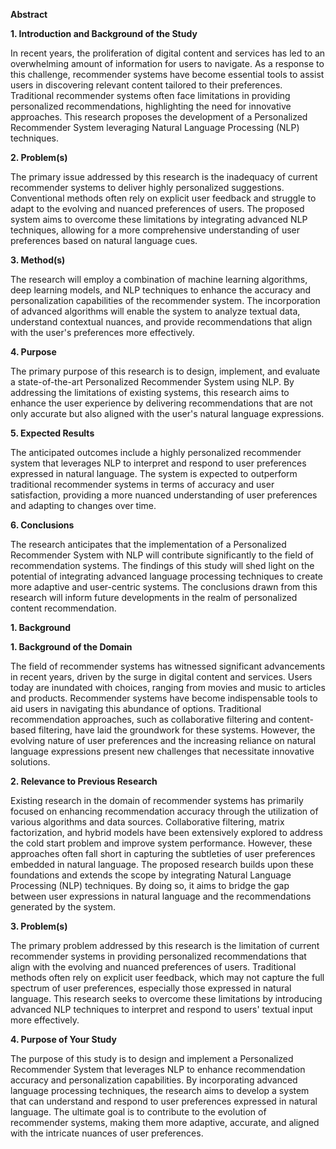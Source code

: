 **Abstract**

**1. Introduction and Background of the Study**

In recent years, the proliferation of digital content and services has led to an overwhelming amount of information for users to navigate. As a response to this challenge, recommender systems have become essential tools to assist users in discovering relevant content tailored to their preferences. Traditional recommender systems often face limitations in providing personalized recommendations, highlighting the need for innovative approaches. This research proposes the development of a Personalized Recommender System leveraging Natural Language Processing (NLP) techniques.

**2. Problem(s)**

The primary issue addressed by this research is the inadequacy of current recommender systems to deliver highly personalized suggestions. Conventional methods often rely on explicit user feedback and struggle to adapt to the evolving and nuanced preferences of users. The proposed system aims to overcome these limitations by integrating advanced NLP techniques, allowing for a more comprehensive understanding of user preferences based on natural language cues.

**3. Method(s)**

The research will employ a combination of machine learning algorithms, deep learning models, and NLP techniques to enhance the accuracy and personalization capabilities of the recommender system. The incorporation of advanced algorithms will enable the system to analyze textual data, understand contextual nuances, and provide recommendations that align with the user's preferences more effectively.

**4. Purpose**

The primary purpose of this research is to design, implement, and evaluate a state-of-the-art Personalized Recommender System using NLP. By addressing the limitations of existing systems, this research aims to enhance the user experience by delivering recommendations that are not only accurate but also aligned with the user's natural language expressions.

**5. Expected Results**

The anticipated outcomes include a highly personalized recommender system that leverages NLP to interpret and respond to user preferences expressed in natural language. The system is expected to outperform traditional recommender systems in terms of accuracy and user satisfaction, providing a more nuanced understanding of user preferences and adapting to changes over time.

**6. Conclusions**

The research anticipates that the implementation of a Personalized Recommender System with NLP will contribute significantly to the field of recommendation systems. The findings of this study will shed light on the potential of integrating advanced language processing techniques to create more adaptive and user-centric systems. The conclusions drawn from this research will inform future developments in the realm of personalized content recommendation.


**1. Background**

**1. Background of the Domain**

The field of recommender systems has witnessed significant advancements in recent years, driven by the surge in digital content and services. Users today are inundated with choices, ranging from movies and music to articles and products. Recommender systems have become indispensable tools to aid users in navigating this abundance of options. Traditional recommendation approaches, such as collaborative filtering and content-based filtering, have laid the groundwork for these systems. However, the evolving nature of user preferences and the increasing reliance on natural language expressions present new challenges that necessitate innovative solutions.

**2. Relevance to Previous Research**

Existing research in the domain of recommender systems has primarily focused on enhancing recommendation accuracy through the utilization of various algorithms and data sources. Collaborative filtering, matrix factorization, and hybrid models have been extensively explored to address the cold start problem and improve system performance. However, these approaches often fall short in capturing the subtleties of user preferences embedded in natural language. The proposed research builds upon these foundations and extends the scope by integrating Natural Language Processing (NLP) techniques. By doing so, it aims to bridge the gap between user expressions in natural language and the recommendations generated by the system.

**3. Problem(s)**

The primary problem addressed by this research is the limitation of current recommender systems in providing personalized recommendations that align with the evolving and nuanced preferences of users. Traditional methods often rely on explicit user feedback, which may not capture the full spectrum of user preferences, especially those expressed in natural language. This research seeks to overcome these limitations by introducing advanced NLP techniques to interpret and respond to users' textual input more effectively.

**4. Purpose of Your Study**

The purpose of this study is to design and implement a Personalized Recommender System that leverages NLP to enhance recommendation accuracy and personalization capabilities. By incorporating advanced language processing techniques, the research aims to develop a system that can understand and respond to user preferences expressed in natural language. The ultimate goal is to contribute to the evolution of recommender systems, making them more adaptive, accurate, and aligned with the intricate nuances of user preferences.
